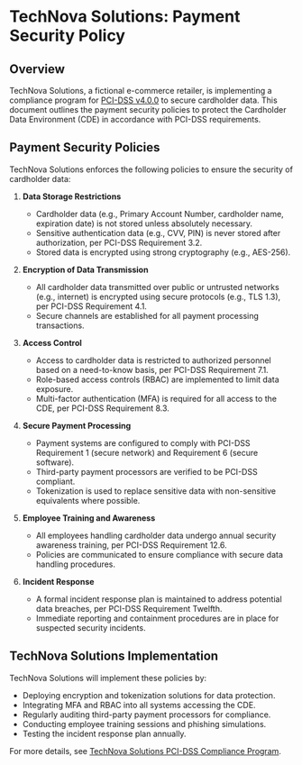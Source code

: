 # TechNova Solutions: Payment Security Policy

## Overview
TechNova Solutions, a fictional e-commerce retailer, is implementing a compliance program for [PCI-DSS v4.0.0](https://www.pcisecuritystandards.org/document_library/?document=pci_dss) to secure cardholder data. This document outlines the payment security policies to protect the Cardholder Data Environment (CDE) in accordance with PCI-DSS requirements.

## Payment Security Policies
TechNova Solutions enforces the following policies to ensure the security of cardholder data:

1. **Data Storage Restrictions**
   - Cardholder data (e.g., Primary Account Number, cardholder name, expiration date) is not stored unless absolutely necessary.
   - Sensitive authentication data (e.g., CVV, PIN) is never stored after authorization, per PCI-DSS Requirement 3.2.
   - Stored data is encrypted using strong cryptography (e.g., AES-256).

2. **Encryption of Data Transmission**
   - All cardholder data transmitted over public or untrusted networks (e.g., internet) is encrypted using secure protocols (e.g., TLS 1.3), per PCI-DSS Requirement 4.1.
   - Secure channels are established for all payment processing transactions.

3. **Access Control**
   - Access to cardholder data is restricted to authorized personnel based on a need-to-know basis, per PCI-DSS Requirement 7.1.
   - Role-based access controls (RBAC) are implemented to limit data exposure.
   - Multi-factor authentication (MFA) is required for all access to the CDE, per PCI-DSS Requirement 8.3.

4. **Secure Payment Processing**
   - Payment systems are configured to comply with PCI-DSS Requirement 1 (secure network) and Requirement 6 (secure software).
   - Third-party payment processors are verified to be PCI-DSS compliant.
   - Tokenization is used to replace sensitive data with non-sensitive equivalents where possible.

5. **Employee Training and Awareness**
   - All employees handling cardholder data undergo annual security awareness training, per PCI-DSS Requirement 12.6.
   - Policies are communicated to ensure compliance with secure data handling procedures.

6. **Incident Response**
   - A formal incident response plan is maintained to address potential data breaches, per PCI-DSS Requirement  Twelfth.
   - Immediate reporting and containment procedures are in place for suspected security incidents.

## TechNova Solutions Implementation
TechNova Solutions will implement these policies by:
- Deploying encryption and tokenization solutions for data protection.
- Integrating MFA and RBAC into all systems accessing the CDE.
- Regularly auditing third-party payment processors for compliance.
- Conducting employee training sessions and phishing simulations.
- Testing the incident response plan annually.

For more details, see [TechNova Solutions PCI-DSS Compliance Program](../TechNovaSolutionsPCIDSSCompliance.md).
